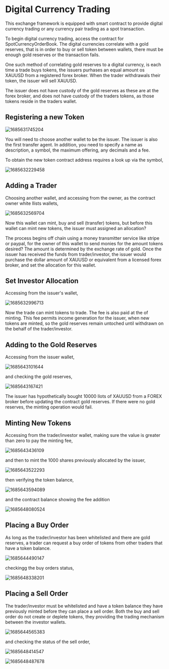# Digital Currency Trading

This exchange framework is equipped with smart contract to provide digital currency trading or any currency pair trading as a spot transaction.

To begin digital currency trading, access the contract for SpotCurrencyOrderBook. The digital currencies correlate with a gold reserves, that is in order to buy or sell token between wallets, there must be enough gold reserves or the transaction fails.

One such method of correlating gold reserves to a digital currency, is each time a trade buys tokens, the issuers purhases an equal amount os XAUUSD from a registered forex broker. When the trader withdrawals their token, the issuer will sell XAUUSD.

The issuer does not have custody of the gold reserves as these are at the forex broker, and does not have custody of the traders tokens, as those tokens reside in the traders wallet.

## Registering a new Token

![1685631745204](image/DIGITALCURRENCY/1685631745204.png)

You will need to choose another wallet to be the issuer. The issuer is also the first transfer agent. In addition, you need to specify a name as description, a symbol, the maximum offering, any decimals and a fee.

To obtain the new token contract address requires a look up via the symbol,

![1685632229458](image/DIGITALCURRENCY/1685632229458.png)

## Adding a Trader

Choosing another wallet, and accessing from the owner, as the contract owner white llists wallets,

![1685632569704](image/DIGITALCURRENCY/1685632569704.png)

Now this wallet can mint, buy and sell (transfer) tokens, but before this wallet can mint new tokens, the issuer must assigned an allocation?

The process begins off chain using a money transmitter service like stripe or paypal, for the owner of this wallet to send monies for the amount tokens desired? The amount is determined by the exchange rate of gold. Once the issuer has received the funds from trader/investor, the issuer would purchase the dollar amount of XAUUSD or equivalent from a licensed forex broker, and set the allocation for this wallet.

## Set Investor Allocation

Accessing from the issuer's wallet,

![1685632996713](image/DIGITALCURRENCY/1685632996713.png)

Now the trade can mint tokens to trade. The fee is also paid at the of minting. This fee permits income generation for the issuer, when new tokens are minted, so the gold reserves remain untoched until withdrawn on the behalf of the trader/investor.

## Adding to the Gold Reserves

Accessing from the issuer wallet,

![1685643101644](image/DIGITALCURRENCY/1685643101644.png)

and checking the gold reserves,

![1685643167421](image/DIGITALCURRENCY/1685643167421.png)

The issuer has hypothetically bought 10000 llots of XAUUSD from a FOREX broker before updating the contract gold reserves. If there were no gold reserves, the minting operation would fail.

## Minting New Tokens

Accessing from the trader/investor wallet, making sure the value is greater than zero to pay the minting fee,

![1685643436109](image/DIGITALCURRENCY/1685643436109.png)

and then to mint the 1000 shares previously allocated by the issuer,

![1685643522293](image/DIGITALCURRENCY/1685643522293.png)

then verifying the token balance,

![1685643594089](image/DIGITALCURRENCY/1685643594089.png)

and the contract balance showing the fee addition

![1685648080524](image/DIGITALCURRENCY/1685648080524.png)

## Placing a Buy Order

As long as the trader/investor has been whitelisted and there are gold reserves, a trader can request a buy order of tokens from other traders that have a token balance.

![1685644490147](image/DIGITALCURRENCY/1685644490147.png)

checkingg the buy orders status,

![1685648338201](image/DIGITALCURRENCY/1685648338201.png)

## Placing a Sell Order

The trader/investor must be whitelisted and have a token balance they have previously minted before they can place a sell order. Both the buy and sell order do not create or deplete tokens, they providing the trading mechanism between the investor wallets.

![1685644565383](image/DIGITALCURRENCY/1685644565383.png)

and checking the status of the sell order,

![1685648414547](image/DIGITALCURRENCY/1685648414547.png)

![1685648487678](image/DIGITALCURRENCY/1685648487678.png)
